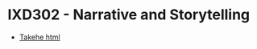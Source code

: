 # IXD302 - Narrative and Storytelling

- [Takehe html](https://github.com/IngaHampton/IXD302-Narrative-and-Storytelling/blob/master/extinct-bird.html)
